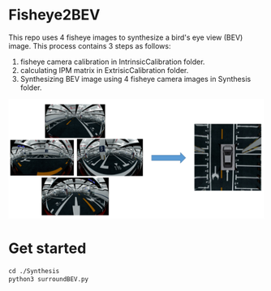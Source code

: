 # Fisheye2BEV
This repo uses 4 fisheye images to synthesize a bird's eye view (BEV) image.
This process contains 3 steps as follows:
1. fisheye camera calibration in IntrinsicCalibration folder.
2. calculating IPM matrix in ExtrisicCalibration folder.
3. Synthesizing BEV image using 4 fisheye camera images in Synthesis folder.


![](Docs/BEV_Ret.png)

# Get started
```shell
cd ./Synthesis
python3 surroundBEV.py
```
